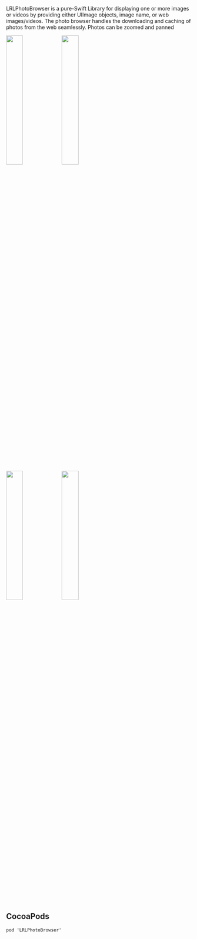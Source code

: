 
LRLPhotoBrowser is a pure-Swift Library for displaying one or more images or videos by providing either UIImage objects, image name, or web images/videos. The photo browser handles the downloading and caching of photos from the web seamlessly. Photos can be zoomed and panned

<img src='https://github.com/codeWorm2015/LRLPhotoBrowser/blob/master/Screenshots/pan.gif' width='30%' height='30%' /><img src='https://github.com/codeWorm2015/LRLPhotoBrowser/blob/master/Screenshots/slider.gif' width='30%' height='30%' />

<img src='https://github.com/codeWorm2015/LRLPhotoBrowser/blob/master/Screenshots/video.gif' width='30%' height='30%' /><img src='https://github.com/codeWorm2015/LRLPhotoBrowser/blob/master/Screenshots/LRLPhotoBrowser.gif' width='30%' height='30%' />

## CocoaPods

`
    pod 'LRLPhotoBrowser'
`



